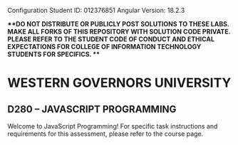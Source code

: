 Configuration
Student ID: 012376851
Angular Version: 18.2.3





<strong> **DO NOT DISTRIBUTE OR PUBLICLY POST SOLUTIONS TO THESE LABS. MAKE ALL FORKS OF THIS REPOSITORY WITH SOLUTION CODE PRIVATE. PLEASE REFER TO THE STUDENT CODE OF CONDUCT AND ETHICAL EXPECTATIONS FOR COLLEGE OF INFORMATION TECHNOLOGY STUDENTS FOR SPECIFICS. ** </strong>
# WESTERN GOVERNORS UNIVERSITY 
## D280 – JAVASCRIPT PROGRAMMING
Welcome to JavaScript Programming! 
For specific task instructions and requirements for this assessment, please refer to the course page.
 

